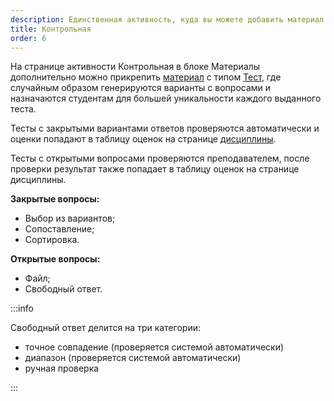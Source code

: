```yaml
---
description: Единственная активность, куда вы можете добавить материал Тест
title: Контрольная
order: 6
---
```


На странице активности Контрольная в блоке  Материалы дополнительно можно прикрепить [материал](./../../servisy/biblioteka/materialy/_index) с типом [Тест](./../../servisy/biblioteka/materialy/test/_index), где случайным образом генерируются варианты с вопросами и назначаются студентам для большей уникальности каждого выданного теста.

Тесты с закрытыми вариантами ответов проверяются автоматически и оценки попадают в таблицу оценок на странице [дисциплины](./../../struktura/disciplina/stranica-discipliny).

Тесты с открытыми вопросами проверяются преподавателем, после проверки результат также попадает в таблицу оценок на странице дисциплины.

**Закрытые вопросы:**

-  Выбор из вариантов;
-  Сопоставление;
-  Сортировка.

**Открытые вопросы:**

-  Файл;
-  Свободный ответ.

:::info 

Свободный ответ делится на три категории:

-  точное совпадение  (проверяется системой автоматически)
-  диапазон (проверяется системой автоматически)
-  ручная проверка

:::